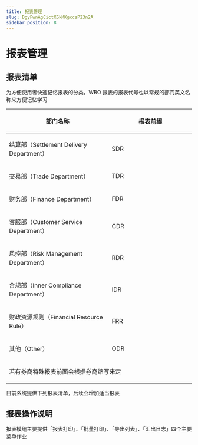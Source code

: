 ```yaml
---
title: 报表管理
slug: DgyFwnAgCictXGkMKgxcsP23n2A
sidebar_position: 8
---
```



# 报表管理

## 报表清单

为方便使用者快速记忆报表的分类，WBO 报表的报表代号也以常规的部门英文名称来方便记忆学习

<table header_row="1">
<colgroup>
<col width="399"/>
<col width="359"/>
</colgroup>
<thead>
<tr>
<th><p><strong>部门名称</strong></p></th><th><p>报表前缀</p></th></tr>
</thead>
<tbody>
<tr>
<td><p>结算部（Settlement Delivery Department）</p></td><td><p>SDR</p></td></tr>
<tr>
<td><p>交易部（Trade Department）</p></td><td><p>TDR</p></td></tr>
<tr>
<td><p>财务部（Finance Department）</p></td><td><p>FDR</p></td></tr>
<tr>
<td><p>客服部（Customer Service Department）</p></td><td><p>CDR</p></td></tr>
<tr>
<td><p>风控部（Risk Management Department）</p></td><td><p>RDR</p></td></tr>
<tr>
<td><p>合规部（Inner Compliance Department）</p></td><td><p>IDR</p></td></tr>
<tr>
<td><p>财政资源规则（Financial Resource Rule）</p></td><td><p>FRR</p></td></tr>
<tr>
<td><p>其他（Other）</p></td><td><p>ODR</p></td></tr>
<tr>
<td colspan="2"><p>若有券商特殊报表前面会根据券商缩写来定</p></td></tr>
</tbody>
</table>

目前系统提供下列报表清单，后续会增加适当报表

## 报表操作说明

报表模组主要提供「报表打印」、「批量打印」、「导出列表」、「汇出日志」四个主要菜单作业


